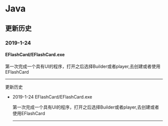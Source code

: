 # Java

## 更新历史
### 2019-1-24
#### EFlashCard/EFlashCard.exe 
第一次完成一个具有UI的程序，打开之后选择Builder或者player,去创建或者使用EFlashCard
<hr>

<p2>更新历史</p2>
  <ul>
    <li>
  <p3>2019-1-24</p3>
    <p4>EFlashCard/EFlashCard.exe</p4>
      <p>第一次完成一个具有UI的程序，打开之后选择Builder或者player,去创建或者使用EFlashCard</p>
      <hr>
  </li>

